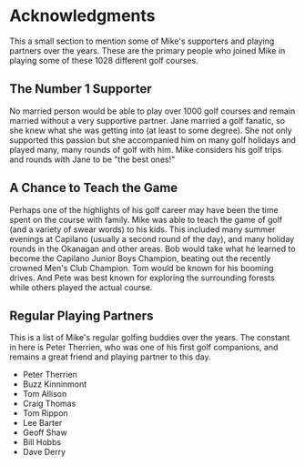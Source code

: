 # Acknowledgments

This a small section to mention some of Mike's supporters and playing partners over the years. These are the primary people who joined Mike in playing some of these 1028 different golf courses. 

## The Number 1 Supporter

No married person would be able to play over 1000 golf courses and remain married without a very supportive partner. Jane married a golf fanatic, so she knew what she was getting into (at least to some degree). She not only supported this passion but she accompanied him on many golf holidays and played many, many rounds of golf with him. Mike considers his golf trips and rounds with Jane to be "the best ones!" 

## A Chance to Teach the Game

Perhaps one of the highlights of his golf career may have been the time spent on the course with family. Mike was able to teach the game of golf (and a variety of swear words) to his kids. This included many summer evenings at Capilano (usually a second round of the day), and many holiday rounds in the Okanagan and other areas. Bob would take what he learned to become the Capilano Junior Boys Champion, beating out the recently crowned Men's Club Champion. Tom would be known for his booming drives. And Pete was best known for exploring the surrounding forests while others played the actual course. 

## Regular Playing Partners

This is a list of Mike's regular golfing buddies over the years. The constant in here is Peter Therrien, who was one of his first golf companions, and remains a great friend and playing partner to this day. 

- Peter Therrien
- Buzz Kinninmont
- Tom Allison
- Craig Thomas
- Tom Rippon
- Lee Barter
- Geoff Shaw
- Bill Hobbs
- Dave Derry

